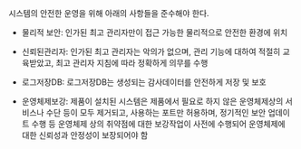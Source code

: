 시스템의 안전한 운영을 위해 아래의 사항들을 준수해야 한다.

- 물리적 보안: 인가된 최고 관리자만이 접근 가능한 물리적으로 안전한 환경에 위치

- 신뢰된관리자: 인가된 최고 관리자는 악의가 없으며, 관리 기능에 대하여 적절히 교육받았고, 최고 관리자 지침에 따라 정확하게 의무를 수행

- 로그저장DB: 로그저장DB는 생성되는 감사데이터를 안전하게 저장 및 보호

- 운영체제보강: 제품이 설치된 시스템은 제품에서 필요로 하지 않은 운영체제상의 서비스나 수단 등이 모두 제거되고, 사용하는 포트만 허용하며, 정기적인 보안 업데이트 수행 등 운영체제 상의 취약점에 대한 보강작업이 사전에 수행되어 운영체제에 대한 신뢰성과 안정성이 보장되어야 함
